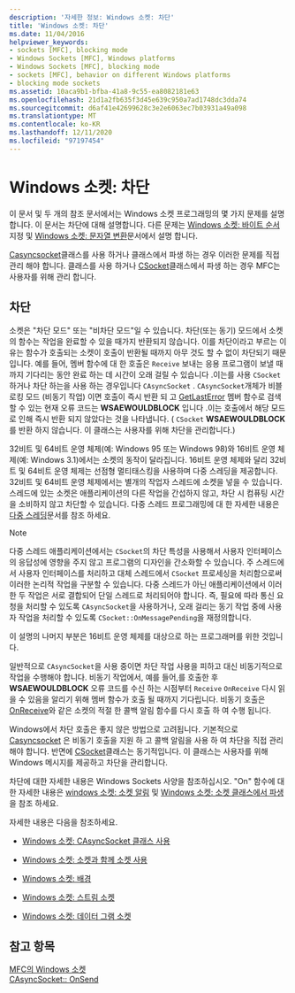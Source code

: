 ```yaml
---
description: '자세한 정보: Windows 소켓: 차단'
title: 'Windows 소켓: 차단'
ms.date: 11/04/2016
helpviewer_keywords:
- sockets [MFC], blocking mode
- Windows Sockets [MFC], Windows platforms
- Windows Sockets [MFC], blocking mode
- sockets [MFC], behavior on different Windows platforms
- blocking mode sockets
ms.assetid: 10aca9b1-bfba-41a8-9c55-ea8082181e63
ms.openlocfilehash: 21d1a2fb635f3d45e639c950a7ad1748dc3dda74
ms.sourcegitcommit: d6af41e42699628c3e2e6063ec7b03931a49a098
ms.translationtype: MT
ms.contentlocale: ko-KR
ms.lasthandoff: 12/11/2020
ms.locfileid: "97197454"
---
```

# <a name="windows-sockets-blocking"></a>Windows 소켓: 차단

이 문서 및 두 개의 참조 문서에서는 Windows 소켓 프로그래밍의 몇 가지 문제를 설명합니다. 이 문서는 차단에 대해 설명합니다. 다른 문제는 [Windows 소켓: 바이트 순서](../mfc/windows-sockets-byte-ordering.md) 지정 및 [Windows 소켓: 문자열 변환](../mfc/windows-sockets-converting-strings.md)문서에서 설명 합니다.

[Casyncsocket](../mfc/reference/casyncsocket-class.md)클래스를 사용 하거나 클래스에서 파생 하는 경우 이러한 문제를 직접 관리 해야 합니다. 클래스를 사용 하거나 [CSocket](../mfc/reference/csocket-class.md)클래스에서 파생 하는 경우 MFC는 사용자를 위해 관리 합니다.

## <a name="blocking"></a>차단

소켓은 "차단 모드" 또는 "비차단 모드"일 수 있습니다. 차단(또는 동기) 모드에서 소켓의 함수는 작업을 완료할 수 있을 때가지 반환되지 않습니다. 이를 차단이라고 부르는 이유는 함수가 호출되는 소켓이 호출이 반환될 때까지 아무 것도 할 수 없이 차단되기 때문입니다. 예를 들어, 멤버 함수에 대 한 호출은 `Receive` 보내는 응용 프로그램이 보낼 때까지 기다리는 동안 완료 하는 데 시간이 오래 걸릴 수 있습니다 .이는를 사용 `CSocket` 하거나 차단 하는을 사용 하는 경우입니다 `CAsyncSocket` . `CAsyncSocket`개체가 비블로킹 모드 (비동기 작업) 이면 호출이 즉시 반환 되 고 [GetLastError](../mfc/reference/casyncsocket-class.md#getlasterror) 멤버 함수로 검색할 수 있는 현재 오류 코드는 **WSAEWOULDBLOCK** 입니다 .이는 호출에서 해당 모드로 인해 즉시 반환 되지 않았다는 것을 나타냅니다. ( `CSocket` **WSAEWOULDBLOCK** 를 반환 하지 않습니다. 이 클래스는 사용자를 위해 차단을 관리합니다.)

32비트 및 64비트 운영 체제(예: Windows 95 또는 Windows 98)와 16비트 운영 체제(예: Windows 3.1)에서는 소켓의 동작이 달라집니다. 16비트 운영 체제와 달리 32비트 및 64비트 운영 체제는 선점형 멀티태스킹을 사용하며 다중 스레딩을 제공합니다. 32비트 및 64비트 운영 체제에서는 별개의 작업자 스레드에 소켓을 넣을 수 있습니다. 스레드에 있는 소켓은 애플리케이션의 다른 작업을 간섭하지 않고, 차단 시 컴퓨팅 시간을 소비하지 않고 차단할 수 있습니다. 다중 스레드 프로그래밍에 대 한 자세한 내용은 [다중 스레딩](../parallel/multithreading-support-for-older-code-visual-cpp.md)문서를 참조 하세요.

> [!NOTE]
> 다중 스레드 애플리케이션에서는 `CSocket`의 차단 특성을 사용해서 사용자 인터페이스의 응답성에 영향을 주지 않고 프로그램의 디자인을 간소화할 수 있습니다. 주 스레드에서 사용자 인터페이스를 처리하고 대체 스레드에서 `CSocket` 프로세싱을 처리함으로써 이러한 논리적 작업을 구분할 수 있습니다. 다중 스레드가 아닌 애플리케이션에서 이러한 두 작업은 서로 결합되어 단일 스레드로 처리되어야 합니다. 즉, 필요에 따라 통신 요청을 처리할 수 있도록 `CAsyncSocket`을 사용하거나, 오래 걸리는 동기 작업 중에 사용자 작업을 처리할 수 있도록 `CSocket::OnMessagePending`을 재정의합니다.

이 설명의 나머지 부분은 16비트 운영 체제를 대상으로 하는 프로그래머를 위한 것입니다.

일반적으로 `CAsyncSocket`을 사용 중이면 차단 작업 사용을 피하고 대신 비동기적으로 작업을 수행해야 합니다. 비동기 작업에서, 예를 들어,를 호출한 후 **WSAEWOULDBLOCK** 오류 코드를 수신 하는 시점부터 `Receive` `OnReceive` 다시 읽을 수 있음을 알리기 위해 멤버 함수가 호출 될 때까지 기다립니다. 비동기 호출은 [OnReceive](../mfc/reference/casyncsocket-class.md#onreceive)와 같은 소켓의 적절 한 콜백 알림 함수를 다시 호출 하 여 수행 됩니다.

Windows에서 차단 호출은 좋지 않은 방법으로 고려됩니다. 기본적으로 [Casyncsocket](../mfc/reference/casyncsocket-class.md) 은 비동기 호출을 지원 하 고 콜백 알림을 사용 하 여 차단을 직접 관리 해야 합니다. 반면에 [CSocket](../mfc/reference/csocket-class.md)클래스는 동기적입니다. 이 클래스는 사용자를 위해 Windows 메시지를 제공하고 차단을 관리합니다.

차단에 대한 자세한 내용은 Windows Sockets 사양을 참조하십시오. "On" 함수에 대 한 자세한 내용은 [windows 소켓: 소켓 알림](../mfc/windows-sockets-socket-notifications.md) 및 [Windows 소켓: 소켓 클래스에서 파생](../mfc/windows-sockets-deriving-from-socket-classes.md)을 참조 하세요.

자세한 내용은 다음을 참조하세요.

- [Windows 소켓: CAsyncSocket 클래스 사용](../mfc/windows-sockets-using-class-casyncsocket.md)

- [Windows 소켓: 소켓과 함께 소켓 사용](../mfc/windows-sockets-using-sockets-with-archives.md)

- [Windows 소켓: 배경](../mfc/windows-sockets-background.md)

- [Windows 소켓: 스트림 소켓](../mfc/windows-sockets-stream-sockets.md)

- [Windows 소켓: 데이터 그램 소켓](../mfc/windows-sockets-datagram-sockets.md)

## <a name="see-also"></a>참고 항목

[MFC의 Windows 소켓](../mfc/windows-sockets-in-mfc.md)<br/>
[CAsyncSocket:: OnSend](../mfc/reference/casyncsocket-class.md#onsend)
